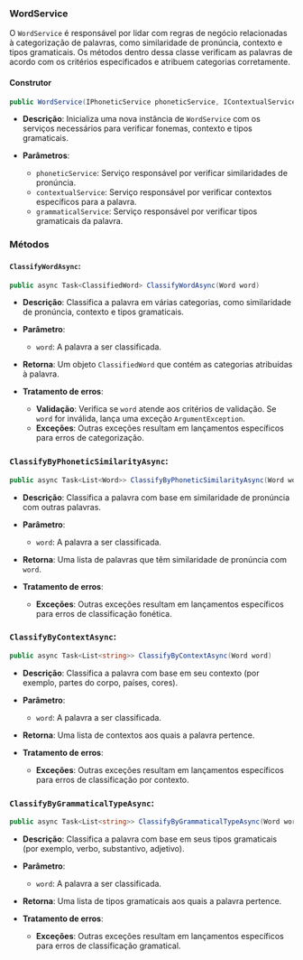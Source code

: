 ### **WordService**

O `WordService` é responsável por lidar com regras de negócio relacionadas à categorização de palavras, como similaridade de pronúncia, contexto e tipos gramaticais. Os métodos dentro dessa classe verificam as palavras de acordo com os critérios especificados e atribuem categorias corretamente.

#### **Construtor**

```csharp
public WordService(IPhoneticService phoneticService, IContextualService contextualService, IGrammaticalService grammaticalService)
```
- **Descrição**: Inicializa uma nova instância de `WordService` com os serviços necessários para verificar fonemas, contexto e tipos gramaticais.

- **Parâmetros**:
  - `phoneticService`: Serviço responsável por verificar similaridades de pronúncia.
  - `contextualService`: Serviço responsável por verificar contextos específicos para a palavra.
  - `grammaticalService`: Serviço responsável por verificar tipos gramaticais da palavra.

### **Métodos**

#### **`ClassifyWordAsync`**:

```csharp
public async Task<ClassifiedWord> ClassifyWordAsync(Word word)
```
- **Descrição**: Classifica a palavra em várias categorias, como similaridade de pronúncia, contexto e tipos gramaticais.

- **Parâmetro**:
  - `word`: A palavra a ser classificada.

- **Retorna**: Um objeto `ClassifiedWord` que contém as categorias atribuídas à palavra.

- **Tratamento de erros**:
  - **Validação**: Verifica se `word` atende aos critérios de validação. Se `word` for inválida, lança uma exceção `ArgumentException`.
  - **Exceções**: Outras exceções resultam em lançamentos específicos para erros de categorização.

### **`ClassifyByPhoneticSimilarityAsync`**:

```csharp
public async Task<List<Word>> ClassifyByPhoneticSimilarityAsync(Word word)
```
- **Descrição**: Classifica a palavra com base em similaridade de pronúncia com outras palavras.

- **Parâmetro**:
  - `word`: A palavra a ser classificada.

- **Retorna**: Uma lista de palavras que têm similaridade de pronúncia com `word`.

- **Tratamento de erros**:
  - **Exceções**: Outras exceções resultam em lançamentos específicos para erros de classificação fonética.

### **`ClassifyByContextAsync`**:

```csharp
public async Task<List<string>> ClassifyByContextAsync(Word word)
```
- **Descrição**: Classifica a palavra com base em seu contexto (por exemplo, partes do corpo, países, cores).

- **Parâmetro**:
  - `word`: A palavra a ser classificada.

- **Retorna**: Uma lista de contextos aos quais a palavra pertence.

- **Tratamento de erros**:
  - **Exceções**: Outras exceções resultam em lançamentos específicos para erros de classificação por contexto.

### **`ClassifyByGrammaticalTypeAsync`**:

```csharp
public async Task<List<string>> ClassifyByGrammaticalTypeAsync(Word word)
```
- **Descrição**: Classifica a palavra com base em seus tipos gramaticais (por exemplo, verbo, substantivo, adjetivo).

- **Parâmetro**:
  - `word`: A palavra a ser classificada.

- **Retorna**: Uma lista de tipos gramaticais aos quais a palavra pertence.

- **Tratamento de erros**:
  - **Exceções**: Outras exceções resultam em lançamentos específicos para erros de classificação gramatical.